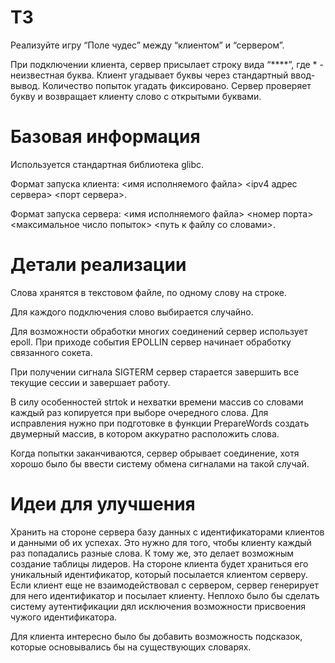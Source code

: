 # ТЗ

Реализуйте игру “Поле чудес” между “клиентом” и “сервером”.

При подключении клиента, сервер присылает строку вида “****”, где * - неизвестная буква. Клиент угадывает буквы через стандартный ввод-вывод. Количество попыток угадать фиксировано. Сервер проверяет букву и возвращает клиенту слово с открытыми буквами.

# Базовая информация

Используется стандартная библиотека glibc.

Формат запуска клиента: <имя исполняемого файла> <ipv4 адрес сервера> <порт сервера>.

Формат запуска сервера: <имя исполняемого файла> <номер порта> <максимальное число попыток> <путь к файлу со словами>.

# Детали реализации

Слова хранятся в текстовом файле, по одному слову на строке.

Для каждого подключения слово выбирается случайно.

Для возможности обработки многих соединений сервер использует epoll. При приходе события EPOLLIN сервер начинает обработку связанного сокета.

При получении сигнала SIGTERM сервер старается завершить все текущие сессии и завершает работу.

В силу особенностей strtok и нехватки времени массив со словами каждый раз копируется при выборе очередного слова. Для исправления нужно при подготовке в функции PrepareWords создать двумерный массив, в котором аккуратно расположить слова.

Когда попытки заканчиваются, сервер обрывает соединение, хотя хорошо было бы ввести систему обмена сигналами на такой случай.

# Идеи для улучшения

Хранить на стороне сервера базу данных с идентификаторами клиентов и данными об их успехах. Это нужно для того, чтобы клиенту каждый раз попадались разные слова. К тому же, это делает возможным создание таблицы лидеров. На стороне клиента будет храниться его уникальный идентификатор, который посылается клиентом серверу. Если клиент еще не взаимодействовал с сервером, сервер генерирует для него идентификатор и посылает клиенту. Неплохо было бы сделать систему аутентификации дял исключения возможности присвоения чужого идентификатора.

Для клиента интересно было бы добавить возможность подсказок, которые основывались бы на существующих словарях.
